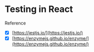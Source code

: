 # Testing in React

Reference

-   [x] [https://jestjs.io/](https://jestjs.io/)
-   [x] [https://enzymejs.github.io/enzyme/](https://enzymejs.github.io/enzyme/)
